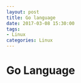 ```yaml
---
layout: post
title: Go language
date: 2017-03-08 15:30:00
tags:
- Linux
categories: Linux
---
```


# Go Language    


